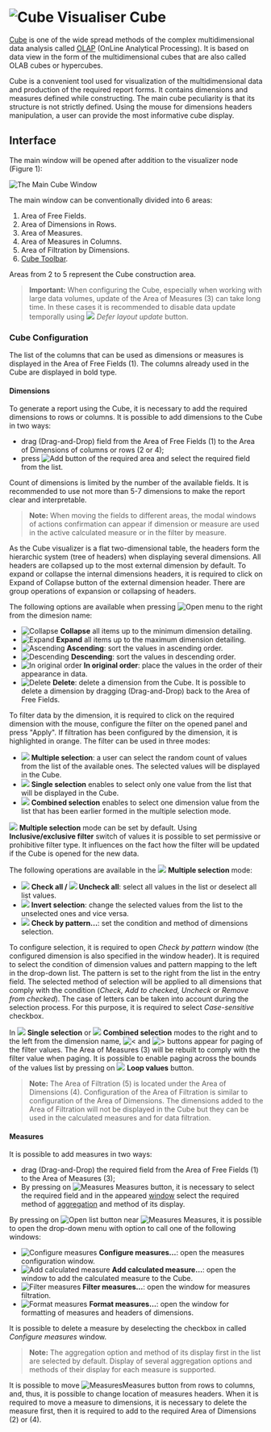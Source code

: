 # ![Cube Visualiser](../../images/icons/view_types/cube_default.svg) Cube

[Cube](https://wiki.loginom.ru/articles/cube.html) is one of the wide spread methods of the complex multidimensional data analysis called [OLAP](https://wiki.loginom.ru/articles/online-analytical-processing.html) (OnLine Analytical Processing). It is based on data view in the form of the multidimensional cubes that are also called OLAB cubes or hypercubes.

Cube is a convenient tool used for visualization of the multidimensional data and production of the required report forms. It contains dimensions and measures defined while constructing. The main cube peculiarity is that its structure is not strictly defined. Using the mouse for dimensions headers manipulation, a user can provide the most informative cube display.

## Interface

The main window will be opened after addition to the visualizer node (Figure 1):

![The Main Cube Window](./cube-main-window.png)

The main window can be conventionally divided into 6 areas:

1. Area of Free Fields.
2. Area of Dimensions in Rows.
3. Area of Measures.
4. Area of Measures in Columns.
5. Area of Filtration by Dimensions.
6. [Cube Toolbar](./toolbar.md).

Areas from 2 to 5 represent the Cube construction area.

> **Important:** When configuring the Cube, especially when working with large data volumes, update of the Area of Measures (3) can take long time. In these cases it is recommended to disable data update temporally using ![ ](../../images/icons/toolbar-controls/locked_default.svg) *Defer layout update* button.

### Cube Configuration

The list of the columns that can be used as dimensions or measures is displayed in the Area of Free Fields (1). The columns already used in the Cube are displayed in bold type.

#### Dimensions

To generate a report using the Cube, it is necessary to add the required dimensions to rows or columns. It is possible to add dimensions to the Cube in two ways:

* drag (Drag-and-Drop) field from the Area of Free Fields (1) to the Area of Dimensions of columns or rows (2 or 4);
* press ![Add](../../images/icons/toolbar-controls/plus-native_default.svg) button of the required area and select the required field from the list.

Count of dimensions is limited by the number of the available fields. It is recommended to use not more than 5-7 dimensions to make the report clear and interpretable.

> **Note:** When moving the fields to different areas, the modal windows of actions confirmation can appear if dimension or measure are used in the active calculated measure or in the filter by measure.

As the Cube visualizer is a flat two-dimensional table, the headers form the hierarchic system (tree of headers) when displaying several dimensions. All headers are collapsed up to the most external dimension by default. To expand or collapse the internal dimensions headers, it is required to click on Expand of Collapse button of the external dimension header. There are group operations of expansion or collapsing of headers.

The following options are available when pressing ![Open menu](../../images/icons/toolbar-controls/down_default.svg) to the right from the dimesion name:

* ![Collapse](../../images/icons/toolbar-controls/collapce-all_default.svg) **Collapse**  all items up to the minimum dimension detailing.
* ![Expand](../../images/icons/toolbar-controls/open-all_default.svg) **Expand** all items up to the maximum dimension detailing.
* ![Ascending](../../images/icons/toolbar-controls/low-to-hight_default.svg) **Ascending**: sort the values in ascending order.
* ![Descending](../../images/icons/toolbar-controls/hight-to-low_default.svg) **Descending**: sort the values in descending order.
* ![In original order](../../images/icons/blank.svg) **In original order**: place the values in the order of their appearance in data.
* ![Delete](../../images/icons/toolbar-controls/delete_default.svg) **Delete**: delete a dimension from the Cube. It is possible to delete a dimension by dragging (Drag-and-Drop) back to the Area of Free Fields.

To filter data by the dimension, it is required to click on the required dimension with the mouse, configure the filter on the opened panel and press "Apply". If filtration has been configured by the dimension, it is highlighted in orange. The filter can be used in three modes:

* ![ ](../../images/icons/toolbar-controls/icon-200_default.svg) **Multiple selection**: a user can select the random count of values from the list of the available ones. The selected values will be displayed in the Cube.
* ![ ](../../images/icons/toolbar-controls/icon-201_default.svg)
   **Single selection** enables to select only one value from the list that will be displayed in the Cube.
* ![ ](../../images/icons/toolbar-controls/icon-202_default.svg) **Combined selection** enables to select one dimension value from the list that has been earlier formed in the multiple selection mode.

![ ](../../images/icons/toolbar-controls/icon-200_default.svg) **Multiple selection** mode can be set by default. Using **Inclusive/exclusive filter** switch of values it is possible to set permissive or prohibitive filter type. It influences on the fact how the filter will be updated if the Cube is opened for the new data.

The following operations are available in the ![ ](../../images/icons/toolbar-controls/icon-200_default.svg) **Multiple selection** mode:

* ![ ](../../images/icons/toolbar-controls/visible_default.svg) **Check all / ![ ](../../images/icons/toolbar-controls/invisible_default.svg) Uncheck all**: select all values in the list or deselect all list values.
* ![ ](../../images/icons/toolbar-controls/invert-eye_default.svg) **Invert selection**: change the selected values from the list to the unselected ones and vice versa.
* ![ ](../../images/icons/toolbar-controls/eye-filter_default.svg) **Check by pattern...**: set the condition and method of dimensions selection.

To configure selection, it is required to open *Check by pattern* window (the configured dimension is also specified in the window header). It is required to select the condition of dimension values and pattern mapping to the left in the drop-down list. The pattern is set to the right from the list in the entry field. The selected method of selection will be applied to all dimensions that comply with the condition (*Check, Add to checked, Uncheck* or *Remove from checked*). The case of letters can be taken into account during the selection process. For this purpose, it is required to select *Case-sensitive* checkbox.

In ![ ](../../images/icons/toolbar-controls/icon-201_default.svg)
**Single selection** or ![ ](../../images/icons/toolbar-controls/icon-202_default.svg) **Combined selection** modes to the right and to the left from the dimension name, ![<](../../images/icons/toolbar-controls/arrow-l_default.svg) and ![>](../../images/icons/toolbar-controls/arrow-r_default.svg) buttons appear for paging of the filter values. The Area of Measures (3) will be rebuilt to comply with the filter value when paging. It is possible to enable paging across the bounds of the values list by pressing on ![ ](../../images/icons/toolbar-controls/roll-over_default.svg) **Loop values** button.

> **Note:** The Area of Filtration (5) is located under the Area of Dimensions (4). Configuration of the Area of Filtration is similar to configuration of the Area of Dimensions. The dimensions added to the Area of Filtration will not be displayed in the Cube but they can be used in the calculated measures and for data filtration.

#### Measures

It is possible to add measures in two ways:

* drag (Drag-and-Drop) the required field from the Area of Free Fields (1) to the Area of Measures (3);
* By pressing on ![Measures](../../images/icons/toolbar-controls/sum_default.svg) Measures button, it is necessary to select the required field and in the appeared [window](./addfact.md) select the required method of [aggregation](../../processors/func/aggregation-functions.md) and method of its display.

By pressing on ![Open list](../../images/icons/toolbar-controls/down_default.svg) button near ![Measures](../../images/icons/toolbar-controls/sum_default.svg) Measures, it is possible to open the drop-down menu with option to call one of the following windows:

* ![Configure measures](../../images/icons/cube/cases/case-tune_default.svg) **Configure measures…**: open the measures configuration window.
* ![Add calculated measure](../../images/icons/cube/cases/case-calc_default.svg) **Add calculated measure…**: open the window to add the calculated measure to the Cube.
* ![Filter measures](../../images/icons/cube/cases/case-filter_default.svg) **Filter measures…**: open the window for measures filtration.
* ![Format measures](../../images/icons/cube/cases/case-format_default.svg) **Format measures…**: open the window for formatting of measures and headers of dimensions.

It is possible to delete a measure by deselecting the checkbox in called *Configure measures* window.

> **Note:** The aggregation option and method of its display first in the list are selected by default. Display of several aggregation options and methods of their display for each measure is supported.

It is possible to move ![Measures](../../images/icons/toolbar-controls/sum_default.svg)Measures button from rows to columns, and, thus, it is possible to change location of measures headers. When it is required to move a measure to dimensions, it is necessary to delete the measure first, then it is required to add to the required Area of Dimensions (2) or (4).